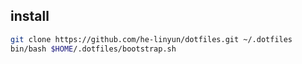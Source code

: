 
## install

```sh
git clone https://github.com/he-linyun/dotfiles.git ~/.dotfiles
bin/bash $HOME/.dotfiles/bootstrap.sh
```